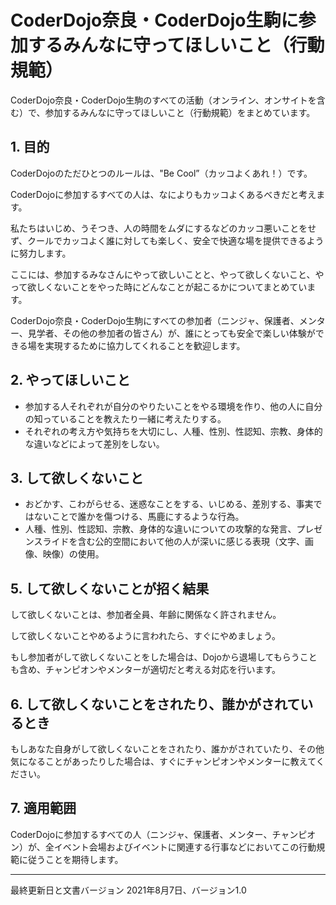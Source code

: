 # CoderDojo奈良・CoderDojo生駒に参加するみんなに守ってほしいこと（行動規範）
CoderDojo奈良・CoderDojo生駒のすべての活動（オンライン、オンサイトを含む）で、参加するみんなに守ってほしいこと（行動規範）をまとめています。

## 1. 目的
CoderDojoのただひとつのルールは、"Be Cool”（カッコよくあれ！）です。

CoderDojoに参加するすべての人は、なによりもカッコよくあるべきだと考えます。

私たちはいじめ、うそつき、人の時間をムダにするなどのカッコ悪いことをせず、クールでカッコよく誰に対しても楽しく、安全で快適な場を提供できるように努力します。

ここには、参加するみなさんにやって欲しいことと、やって欲しくないこと、やって欲しくないことをやった時にどんなことが起こるかについてまとめています。

CoderDojo奈良・CoderDojo生駒にすべての参加者（ニンジャ、保護者、メンター、見学者、その他の参加者の皆さん）が、誰にとっても安全で楽しい体験ができる場を実現するために協力してくれることを歓迎します。

## 2. やってほしいこと
- 参加する人それぞれが自分のやりたいことをやる環境を作り、他の人に自分の知っていることを教えたり一緒に考えたりする。
- それぞれの考え方や気持ちを大切にし、人種、性別、性認知、宗教、身体的な違いなどによって差別をしない。

## 3. して欲しくないこと
- おどかす、こわがらせる、迷惑なことをする、いじめる、差別する、事実ではないことで誰かを傷つける、馬鹿にするような行為。
- 人種、性別、性認知、宗教、身体的な違いについての攻撃的な発言、プレゼンスライドを含む公的空間において他の人が深いに感じる表現（文字、画像、映像）の使用。

## 5. して欲しくないことが招く結果
して欲しくないことは、参加者全員、年齢に関係なく許されません。

して欲しくないことやめるように言われたら、すぐにやめましょう。

もし参加者がして欲しくないことをした場合は、Dojoから退場してもらうことも含め、チャンピオンやメンターが適切だと考える対応を行います。

## 6. して欲しくないことをされたり、誰かがされているとき
もしあなた自身がして欲しくないことをされたり、誰かがされていたり、その他気になることがあったりした場合は、すぐにチャンピオンやメンターに教えてください。

## 7. 適用範囲
CoderDojoに参加するすべての人（ニンジャ、保護者、メンター、チャンピオン）が、全イベント会場およびイベントに関連する行事などにおいてこの行動規範に従うことを期待します。

---
最終更新日と文書バージョン
2021年8月7日、バージョン1.0